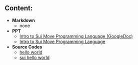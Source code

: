 
## Content:
- **Markdown**
    - none
- **PPT**
    - [Intro to Sui Move Programming Language (GoogleDoc)](https://docs.google.com/presentation/d/1-HTFHQZvlOjlIuvBBb2wxLCmwkHqo1Ojh_LTqM4bwr8/edit?pli=1#slide=id.g24f56990196_2_0)
    - [Intro to Sui Move Programming Language](./lesson-1.ppt)
- **Source Codes**
    - [hello world](./src/hello_world)
    - [sui hello world](./src/sui_hello_world)
